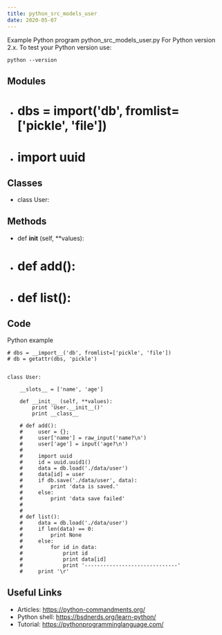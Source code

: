 ```yaml
---
title: python_src_models_user
date: 2020-05-07
---
```

Example Python program python_src_models_user.py
For Python version 2.x.
To test your Python version use:

    python --version

## Modules

* # dbs = __import__('db', fromlist=['pickle', 'file'])
* # import uuid

## Classes

* class User:

## Methods

* def __init__ (self, **values):
* # def add():
* # def list():

## Code

Python example

    # dbs = __import__('db', fromlist=['pickle', 'file'])
    # db = getattr(dbs, 'pickle')
    
    
    class User:
    
        __slots__ = ['name', 'age']
    
        def __init__ (self, **values):
            print 'User.__init__()'
            print __class__
    
        # def add():
        #     user = {};
        #     user['name'] = raw_input('name?\n')
        #     user['age'] = input('age?\n')
        #
        #     import uuid
        #     id = uuid.uuid1()
        #     data = db.load('./data/user')
        #     data[id] = user
        #     if db.save('./data/user', data):
        #         print 'data is saved.'
        #     else:
        #         print 'data save failed'
        #
        #
        # def list():
        #     data = db.load('./data/user')
        #     if len(data) == 0:
        #         print None
        #     else:
        #         for id in data:
        #             print id
        #             print data[id]
        #             print '------------------------------'
        #     print '\r'
    

## Useful Links

- Articles: https://python-commandments.org/
- Python shell: https://bsdnerds.org/learn-python/
- Tutorial: https://pythonprogramminglanguage.com/
